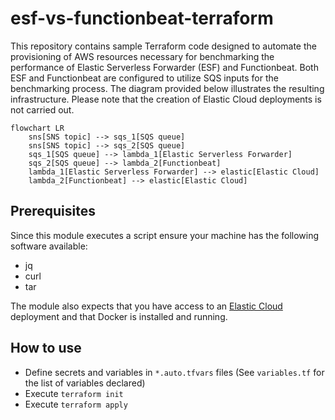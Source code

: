 # esf-vs-functionbeat-terraform

This repository contains sample Terraform code designed to automate the provisioning of AWS resources necessary for benchmarking the performance of Elastic Serverless Forwarder (ESF) and Functionbeat. Both ESF and Functionbeat are configured to utilize SQS inputs for the benchmarking process. The diagram provided below illustrates the resulting infrastructure. Please note that the creation of Elastic Cloud deployments is not carried out.

```mermaid
flowchart LR
    sns[SNS topic] --> sqs_1[SQS queue]
    sns[SNS topic] --> sqs_2[SQS queue]
    sqs_1[SQS queue] --> lambda_1[Elastic Serverless Forwarder]
    sqs_2[SQS queue] --> lambda_2[Functionbeat]
    lambda_1[Elastic Serverless Forwarder] --> elastic[Elastic Cloud]
    lambda_2[Functionbeat] --> elastic[Elastic Cloud]
```

## Prerequisites

Since this module executes a script ensure your machine has the following software available:

* jq
* curl
* tar

The module also expects that you have access to an [Elastic Cloud](https://www.elastic.co/cloud) deployment and that Docker is installed and running.

## How to use

* Define secrets and variables in `*.auto.tfvars` files (See `variables.tf` for the list of variables declared)
* Execute `terraform init`
* Execute `terraform apply`
